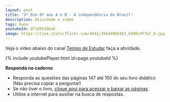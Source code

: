 ```yaml
---
layout: post
title: "3º Bim 8º ano A e B - A independência do Brasil"
description: Atividade e vídeo
tags: 8ano
youtubeId: QT1O9tI9UoE 
image: https://live.staticflickr.com/4441/35644968363_5099c9f7ef_b.jpg
---
```


Veja o vídeo abaixo do canal [Tempo de Estudar](https://www.youtube.com/watch?v=QT1O9tI9UoE) faça a atividade. 

{% include youtubePlayer.html id=page.youtubeId %}

**Responda no caderno**

- Responda as questões das páginas 147 até 150 do seu livro didático (Não precisa copiar a pergunta!)
- Se não tiver o livro, [clique aqui para acessar e baixar as páginas](https://drive.google.com/drive/folders/1BSHsPlY7IKw6hNv_iCMzR3YRKfq6WLwL?usp=sharing).
- Utilize a internet para auxiliar na busca de respostas.

